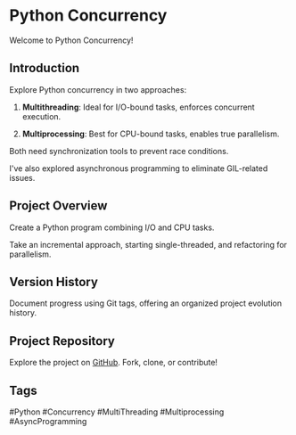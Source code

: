 # Python Concurrency

Welcome to Python Concurrency!

## Introduction

Explore Python concurrency in two approaches:

1. **Multithreading**: Ideal for I/O-bound tasks, enforces concurrent execution.

2. **Multiprocessing**: Best for CPU-bound tasks, enables true parallelism.

Both need synchronization tools to prevent race conditions.

I've also explored asynchronous programming to eliminate GIL-related issues.

## Project Overview

Create a Python program combining I/O and CPU tasks.

Take an incremental approach, starting single-threaded, and refactoring for parallelism.

## Version History

Document progress using Git tags, offering an organized project evolution history.

## Project Repository

Explore the project on [GitHub](https://github.com/mutty320/python_concurrency). Fork, clone, or contribute!

## Tags

#Python #Concurrency #MultiThreading #Multiprocessing #AsyncProgramming
